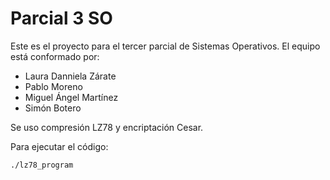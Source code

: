 # Parcial 3 SO

Este es el proyecto para el tercer parcial de Sistemas Operativos. El equipo está conformado por:

- Laura Danniela Zárate
- Pablo Moreno
- Miguel Ángel Martínez
- Simón Botero

Se uso compresión LZ78 y encriptación Cesar. 

Para ejecutar el código: 

```bash
./lz78_program 
```
